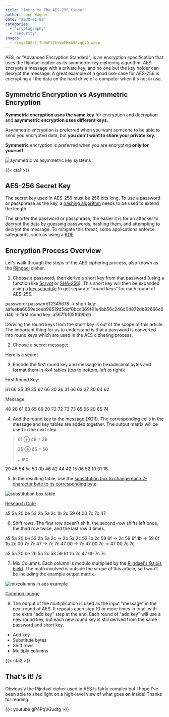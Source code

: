 ```yaml
---
title: "Intro to The AES-256 Cipher"
author: Lane Wagner
date: "2020-01-02"
categories: 
  - "cryptography"
  - "security"
images:
  - /img/800/1_Th9nPlIhYveMMsG9RvqQsQ.webp
---
```


AES, or "Advanced Encryption Standard", is an encryption specification that uses the Rijndael cipher as its symmetric key ciphering algorithm. AES encrypts a message with a private key, and no one but the key holder can decrypt the message. A great example of a good use-case for AES-256 is encrypting all the data on the hard drive of a computer when it's not in use.

## Symmetric Encryption vs Asymmetric Encryption

**Symmetric encryption uses the same key** for encryption and decryption and **asymmetric encryption uses different keys.**

Asymmetric encryption is preferred when you want someone to be able to send you encrypted data, but **you don't want to share your private key**.

**Symmetric** encryption is preferred when you are encrypting **only for yourself**.

![symmetric vs asymmetric key systems](/img/800/1_oe-Kk1FfLPNO5sAAl-4N-g.jpeg)

{{< cta1 >}}

## AES-256 Secret Key

The secret key used in AES-256 must be 256 bits long. To use a password or passphrase as the key, a [hashing algorithm](https://blog.goodaudience.com/very-basic-intro-to-hash-functions-sha-256-md-5-etc-ed721622ff8) needs to be used to extend the length.

The shorter the password or passphrase, the easier it is for an attacker to decrypt the data by guessing passwords, hashing them, and attempting to decrypt the message. To mitigate this threat, some applications enforce safeguards, such as using a [KDF](/cryptography/key-derivation-functions/).

## Encryption Process Overview

Let's walk through the steps of the AES ciphering process, also known as the [Rijndael](https://csrc.nist.gov/csrc/media/projects/cryptographic-standards-and-guidelines/documents/aes-development/rijndael-ammended.pdf) cipher.

1. Choose a password, then derive a short key from that password (using a function like [Scrypt](/cryptography/very-basic-intro-to-the-scrypt-hash/) or [SHA-256](/cryptography/how-sha-2-works-step-by-step-sha-256/)). This short key will then be expanded using a [key schedule](https://en.wikipedia.org/wiki/Rijndael_key_schedule) to get separate "round keys" for each round of AES-256.

password: password12345678 →
short key: aafeeba6959ebeeb96519d5dcf0bcc069f81e4bb56c246d04872db92666e6d4b →
first round key: a567fb105ffd90cb

Deriving the round keys from the short key is out of the scope of this article. The important thing for us to understand is that a password is converted into round keys which are used in the AES ciphering process.

2. Choose a secret message:

Here is a secret

3. Encode the first round key and message in hexadecimal bytes and format them in 4x4 tables (top to bottom, left to right):

First Round Key:

61 66 35 39
35 62 66 30
36 31 66 63
37 30 64 62

Message:

48 20 61 63
65 69 20 72
72 73 73 65
65 20 65 74

4. Add the round key to the message (XOR). The corresponding cells in the message and key tables are added together. The output matrix will be used in the next step.

> 61 ⊕ 48 = 29
> 
> 35 ⊕ 65 = 50
> 
> …etc

29 46 54 5a
50 0b 46 42
44 42 15 06
52 10 01 16

5. In the resulting table, use the [substitution box to change each 2-character byte to its corresponding byte](https://www.researchgate.net/figure/Rijndael-S-box-S-RD_fig7_325428613):

![substitution box table](/img/800/1_zLuZtQ6nFl0ADElv8lTSyg.png)

[Research Gate](https://www.researchgate.net/figure/Rijndael-S-box-S-RD_fig7_325428613)

a5 5a 20 be
53 2b 5a 2c
1b 2c 59 6f
00 7c 7c 47

6. Shift rows. The first row doesn't shift, the second-row shifts left once, the third row twice, and the last row 3 times.

a5 5a 20 be
53 2b 5a 2c → 2b 5a 2c 53
1b 2c 59 6f → 2c 59 6f 1b → 59 6f 1b 2c
00 7c 7c 47 → 7c 7c 47 00 → 7c 47 00 7c → 47 00 7c 7c

a5 5a 20 be
2b 5a 2c 53
59 6f 1b 2c
47 00 7c 7c

7. Mix Columns. Each column is modulo multiplied by the [Rijndael's Galois Field](https://www.samiam.org/galois.html). The math involved is outside the scope of this article, so I won't be including the example output matrix.

![mixcolumns in aes example](/img/800/1_RIsEo_r50T1595fhc7CKEw-1.png)

[Common lounge](https://www.commonlounge.com/discussion/e32fdd267aaa4240a4464723bc74d0a5)

8. The output of the multiplication is used as the input "message" in the next round of AES. It repeats each step 10 or more times in total, with one extra "add key" step at the end. Each round of "add key" will use a new round key, but each new round key is still derived from the same password and short key.

- Add key
- Substitute bytes
- Shift rows
- Multiply columns

{{< cta2 >}}

## That's it! /s

Obviously the Rijndael cipher used in AES is fairly complex but I hope I've been able to shed light on a high-level view of what goes on inside! Thanks for reading.

{{< youtube gP4PqVGudtg >}}

